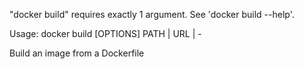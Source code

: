 

"docker build" requires exactly 1 argument.
See 'docker build --help'.

Usage:  docker build [OPTIONS] PATH | URL | -

Build an image from a Dockerfile


